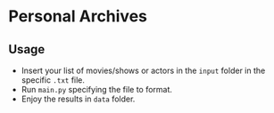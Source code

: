 # Personal Archives

## Usage

- Insert your list of movies/shows or actors in the `input` folder in the specific `.txt` file.
- Run `main.py` specifying the file to format.
- Enjoy the results in `data` folder.